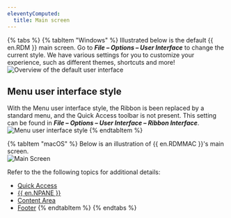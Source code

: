```yaml
---
eleventyComputed:
  title: Main screen
---
```

{% tabs %}
{% tabItem "Windows" %}
Illustrated below is the default {{ en.RDM }} main screen. Go to ***File – Options – User Interface*** to change the current style. We have various settings for you to customize your experience, such as different themes, shortcuts and more!  
![Overview of the default user interface](https://webdevolutions.azureedge.net/docs/en/rdm/windows/clip11231.png) 

## Menu user interface style 

With the Menu user interface style, the Ribbon is been replaced by a standard menu, and the Quick Access toolbar is not present. This setting can be found in ***File – Options – User Interface – Ribbon Interface***.  
![Menu user interface style](https://webdevolutions.azureedge.net/docs/en/rdm/windows/clip11404.png)
{% endtabItem %}

{% tabItem "macOS" %}
Below is an illustration of {{ en.RDMMAC }}'s main screen.  
![Main Screen](https://webdevolutions.azureedge.net/docs/en/rdm/mac/clip10291.png) 

Refer to the the following topics for additional details:  

* [Quick Access](/rdm/mac/user-interface/quick-access/) 
* [{{ en.NPANE }}](/rdm/mac/user-interface/navigation-pane/) 
* [Content Area](/rdm/mac/user-interface/content-area/) 
* [Footer](/rdm/mac/user-interface/footer/)
{% endtabItem %}
{% endtabs %}